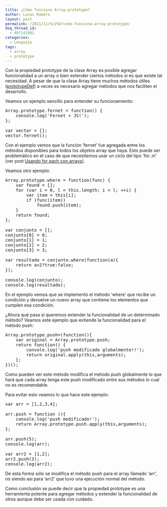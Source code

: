 ```yaml
---
title: ¿Cómo funciona Array.prototype?
author: Lucas Romero
layout: post
permalink: /2011/11/%c2%bfcomo-funciona-array-prototype/
dsq_thread_id:
  - 497141991
categories:
  - Lenguaje
tags:
  - array
  - prototype
---
```

Con la propiedad prototype de la clase Array es posible agregar funcionalidad a un array o bien extender ciertos métodos si es que existe tal necesidad. A pesar de que la clase Array tiene muchos métodos útiles ([prototypeDef][1]) a veces es necesario agregar métodos que nos faciliten el desarrollo.

Veamos un ejemplo sencillo para entender su funcionamiento:

<pre class="brush: jscript; title: ; notranslate" title="">Array.prototype.fernet = function() {
    console.log('Fernet + JS!');
};
    
var vector = [];
vector.fernet();
</pre>

Con el ejemplo vemos que la función &#8216;fernet&#8217; fue agregada entre los métodos disponibles para todos los objetos array que haya. Esto puede ser problemático en el caso de que necesitemos usar un ciclo del tipo &#8216;for..in&#8217; (ver post [Usando for each con arrays][2]).

Veamos otro ejemplo:  
<!--more-->

<pre class="brush: jscript; title: ; notranslate" title="">Array.prototype.where = function(func) {
    var found = [];
    for (var i = 0, l = this.length; i &lt; l; ++i) {
        var item = this[i];
        if (func(item))
            found.push(item);
    }
    return found;
};

var conjunto = [];
conjunto[0] = 0;
conjunto[1] = 1;
conjunto[2] = 2;
conjunto[3] = 3;

var resultado = conjunto.where(function(a){
    return a&lt;2?true:false;
});

console.log(conjunto);
console.log(resultado);
</pre>

En el ejemplo vemos que se implementó el método &#8216;where&#8217; que recibe un condición y devuelve un nuevo array que contiene los elementos que cumplen esa condición.

¿Ahora qué pasa si queremos extender la funcionalidad de un determinado método? Veamos este ejemplo que extiende la funcionalidad para el método push:

<pre class="brush: jscript; title: ; notranslate" title="">Array.prototype.push=(function(){
    var original = Array.prototype.push;
    return function() {
        console.log('push modificado globalmente!!');
        return original.apply(this,arguments);
    };
})();
</pre>

Como pueden ver este método modifica el método push globalmente lo que hará que cada array tenga este push modificado entre sus métodos lo cual no es recomendable.

Para evitar esto veamos lo que hace este ejemplo:

<pre class="brush: jscript; title: ; notranslate" title="">var arr = [1,2,3,4];

arr.push = function (){
    console.log('push modificado!');
    return Array.prototype.push.apply(this,arguments);
};

arr.push(5);
console.log(arr);

var arr2 = [1,2];
arr2.push(3);
console.log(arr2);
</pre>

De esta forma sólo se modifica el método push para el array llamado &#8216;arr&#8217;, no siendo así para &#8216;arr2&#8217; que tuvo una ejecución normal del método.

Como conclusión se puede decir que la propiedad prototype es una herramienta potente para agregar métodos y extender la funcionalidad de otros aunque debe ser usada con cuidado.

 [1]: https://developer.mozilla.org/en/JavaScript/Reference/Global_Objects/Array/prototype "Definición de prototype"
 [2]: http://www.fernetjs.com/2011/10/usando-for-each-con-arrays/ "Usando for each con arrays"